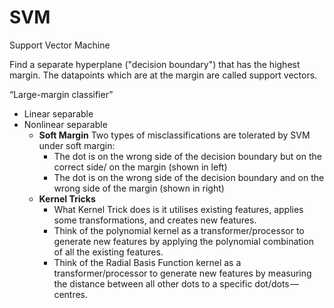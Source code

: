 # SVM

Support Vector Machine

Find a separate hyperplane ("decision boundary") that has the highest margin. The datapoints which are at the margin are called support vectors.


“Large-margin classifier”

- Linear separable
- Nonlinear separable
    - **Soft Margin**
    Two types of misclassifications are tolerated by SVM under soft margin:
        - The dot is on the wrong side of the decision boundary but on the correct side/ on the margin (shown in left)
        - The dot is on the wrong side of the decision boundary and on the wrong side of the margin (shown in right)
    - **Kernel Tricks**
        - What Kernel Trick does is it utilises existing features, applies some transformations, and creates new features.
        - Think of the polynomial kernel as a transformer/processor to generate new features by applying the polynomial combination of all the existing features.
        - Think of the Radial Basis Function kernel as a transformer/processor to generate new features by measuring the distance between all other dots to a specific dot/dots — centres.
